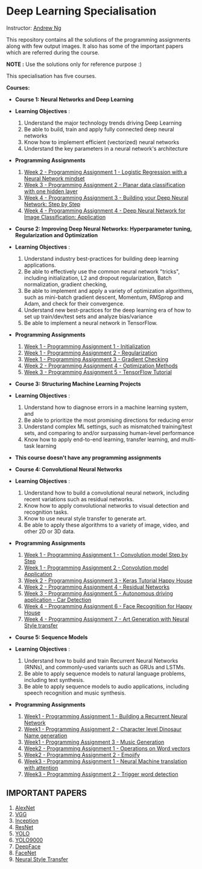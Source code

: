# Deep Learning Specialisation
Instructor: [Andrew Ng](http://www.andrewng.org/)

This repository contains all the solutions of the programming assignments along with few output images. It also has some of the important papers which are referred during the course. 

**NOTE :** Use the solutions only for reference purpose :)

This specialisation has five courses. 

**Courses:**
- **Course 1: Neural Networks and Deep Learning**
- **Learning Objectives** :
   1. Understand the major technology trends driving Deep Learning
   2. Be able to build, train and apply fully connected deep neural networks
   3. Know how to implement efficient (vectorized) neural networks 
   4. Understand the key parameters in a neural network's architecture
- **Programming Assignments**

  1. [Week 2 - Programming Assignment 1 - Logistic Regression with a Neural Network mindset](https://github.com/amancodeblast/deep-learning/blob/master/Neural-networks-Deep-learning/Week2/Logistic%2BRegression%2Bwith%2Ba%2BNeural%2BNetwork%2Bmindset%2Bv4.ipynb)
  2. [Week 3 - Programming Assignment 2 - Planar data classification with one hidden layer](https://github.com/amancodeblast/deep-learning/blob/master/Neural-networks-Deep-learning/Week3/Planar%2Bdata%2Bclassification%2Bwith%2Bone%2Bhidden%2Blayer%2Bv4.ipynb)
  3. [Week 4 - Programming Assignment 3 - Building your Deep Neural Network: Step by Step](https://github.com/amancodeblast/deep-learning/blob/master/Neural-networks-Deep-learning/Week4/Building%2Byour%2BDeep%2BNeural%2BNetwork%2B-%2BStep%2Bby%2BStep%2Bv5.ipynb)
  4. [Week 4 - Programming Assignment 4 - Deep Neural Network for Image Classification: Application](https://github.com/amancodeblast/deep-learning/blob/master/Neural-networks-Deep-learning/Week4/Deep%2BNeural%2BNetwork%2B-%2BApplication%2Bv3.ipynb)




- **Course 2: Improving Deep Neural Networks: Hyperparameter tuning, Regularization and Optimization**
- **Learning Objectives** :
   1. Understand industry best-practices for building deep learning applications. 
   2. Be able to effectively use the common neural network "tricks", including initialization, L2 and dropout regularization, Batch           normalization, gradient checking, 
   3. Be able to implement and apply a variety of optimization algorithms, such as mini-batch gradient descent, Momentum, RMSprop and         Adam, and check for their convergence. 
   4. Understand new best-practices for the deep learning era of how to set up train/dev/test sets and analyze bias/variance
   5. Be able to implement a neural network in TensorFlow. 

- **Programming Assignments**
  1. [Week 1 - Programming Assignment 1 - Initialization](https://github.com/amancodeblast/deep-learning/blob/master/Improving%20Deep%20Neural%20Networks/Week1/Initialization.ipynb)
  2. [Week 1 - Programming Assignment 2 - Regularization](https://github.com/amancodeblast/deep-learning/blob/master/Improving%20Deep%20Neural%20Networks/Week1/Regularization.ipynb)
  3. [Week 1 - Programming Assignment 3 - Gradient Checking](https://github.com/amancodeblast/deep-learning/blob/master/Improving%20Deep%20Neural%20Networks/Week1/Gradient%2BChecking%2Bv1.ipynb)
  4. [Week 2 - Programming Assignment 4 - Optimization Methods](https://github.com/amancodeblast/deep-learning/blob/master/Improving%20Deep%20Neural%20Networks/Week2/Optimization%2Bmethods.ipynb)
  5. [Week 3 - Programming Assignment 5 - TensorFlow Tutorial](https://github.com/amancodeblast/deep-learning/blob/master/Improving%20Deep%20Neural%20Networks/Week3/Tensorflow%2BTutorial.ipynb)

- **Course 3: Structuring Machine Learning Projects**
- **Learning Objectives** :
   1. Understand how to diagnose errors in a machine learning system, and 
   2. Be able to prioritize the most promising directions for reducing error  
   3. Understand complex ML settings, such as mismatched training/test sets, and comparing to and/or surpassing human-level performance
   4. Know how to apply end-to-end learning, transfer learning, and multi-task learning

- **This course doesn't have any programming assignments**

- **Course 4: Convolutional Neural Networks**
- **Learning Objectives** :
   1. Understand how to build a convolutional neural network, including recent variations such as residual networks.
   2. Know how to apply convolutional networks to visual detection and recognition tasks.
   3. Know to use neural style transfer to generate art.
   4. Be able to apply these algorithms to a variety of image, video, and other 2D or 3D data.
- **Programming Assignments**
  1. [Week 1 - Programming Assignment 1 - Convolution model Step by Step](https://github.com/amancodeblast/convolution-neural-network/blob/master/Week1/Convolution%2Bmodel%2B-%2BStep%2Bby%2BStep%2B-%2Bv2.ipynb)
  2. [Week 1 - Programming Assignment 2 - Convolution model Application](https://github.com/amancodeblast/convolution-neural-network/blob/master/Week1/Convolution%2Bmodel%2B-%2BStep%2Bby%2BStep%2B-%2Bv2.ipynb)
  3. [Week 2 - Programming Assignment 3 - Keras Tutorial Happy House](https://github.com/amancodeblast/convolution-neural-network/blob/master/Week2/Keras%2B-%2BTutorial%2B-%2BHappy%2BHouse%2Bv2.ipynb)
  4. [Week 2 - Programming Assignment 4 - Residual Networks](https://github.com/amancodeblast/convolution-neural-network/blob/master/Week2/Residual%2BNetworks%2B-%2Bv2.ipynb)
  5. [Week 3 - Programming Assignment 5 - Autonomous driving application - Car Detection](https://github.com/amancodeblast/convolution-neural-network/blob/master/Week3/Autonomous%2Bdriving%2Bapplication%2B-%2BCar%2Bdetection%2B-%2Bv3.ipynb)
  6. [Week 4 - Programming Assignment 6 - Face Recognition for Happy House](https://github.com/amancodeblast/convolution-neural-network/blob/master/Week4/Face%2BRecognition%2Bfor%2Bthe%2BHappy%2BHouse%2B-%2Bv3.ipynb)
  7. [Week 4 - Programming Assignment 7 - Art Generation with Neural Style transfer](https://github.com/amancodeblast/convolution-neural-network/blob/master/Week4/Art%2BGeneration%2Bwith%2BNeural%2BStyle%2BTransfer%2B-%2Bv2.ipynb)

- **Course 5: Sequence Models**
- **Learning Objectives** :
   1. Understand how to build and train Recurrent Neural Networks (RNNs), and commonly-used variants such as GRUs and LSTMs.
   2. Be able to apply sequence models to natural language problems, including text synthesis. 
   3. Be able to apply sequence models to audio applications, including speech recognition and music synthesis.
- **Programming Assignments**
   1. [Week1 - Programming Assignment 1 - Building a Recurrent Neural Network](https://github.com/amancodeblast/deep-learning/blob/master/Sequence%20Models/Week1/Building%2Ba%2BRecurrent%2BNeural%2BNetwork%2B-%2BStep%2Bby%2BStep%2B-%2Bv3.ipynb)
   2. [Week1 - Programming Assignment 2 - Character level Dinosaur Name generation](https://github.com/amancodeblast/deep-learning/blob/master/Sequence%20Models/Week1/Dinosaurus%2BIsland%2B--%2BCharacter%2Blevel%2Blanguage%2Bmodel%2Bfinal%2B-%2Bv3.ipynb)
   3. [Week1 - Programming Assignment 3 - Music Generation](https://github.com/amancodeblast/deep-learning/blob/master/Sequence%20Models/Week1/Music%20Generation/Improvise%2Ba%2BJazz%2BSolo%2Bwith%2Ban%2BLSTM%2BNetwork%2B-%2Bv1.ipynb)
   4. [Week2 - Programming Assignment 1 - Operations on Word vectors](https://github.com/amancodeblast/deep-learning/blob/master/Sequence%20Models/Week2/Operations%2Bon%2Bword%2Bvectors%2B-%2Bv2.ipynb)
   5. [Week2 - Programming Assignment 2 - Emojify](https://github.com/amancodeblast/deep-learning/blob/master/Sequence%20Models/Week2/Emojify%2B-%2Bv2.ipynb)
   6. [Week3 - Programming Assignment 1 - Neural Machine translation with attention](https://github.com/amancodeblast/deep-learning/blob/master/Sequence%20Models/Week3/Neural%2Bmachine%2Btranslation%2Bwith%2Battention%2B-%2Bv3.ipynb)
   7. [Week3 - Programming Assignment 2 - Trigger word detection](https://github.com/amancodeblast/deep-learning/blob/master/Sequence%20Models/Week3/Trigger%2Bword%2Bdetection%2B-%2Bv1.ipynb)

 ## IMPORTANT PAPERS

 1. [AlexNet](https://github.com/amancodeblast/deep-learning/blob/master/Papers/AlexNet.pdf)
 2. [VGG](https://github.com/amancodeblast/deep-learning/blob/master/Papers/VGG.pdf)
 3. [Inception](https://github.com/amancodeblast/deep-learning/blob/master/Papers/Inception.pdf)
 4. [ResNet](https://github.com/amancodeblast/deep-learning/blob/master/Papers/ResNet.pdf)
 5. [YOLO](https://github.com/amancodeblast/deep-learning/blob/master/Papers/YOLO.pdf)
 6. [YOLO9000](https://github.com/amancodeblast/deep-learning/blob/master/Papers/YOLO9000.pdf)
 7. [DeepFace](https://github.com/amancodeblast/deep-learning/blob/master/Papers/DeepFace.pdf)
 8. [FaceNet](https://github.com/amancodeblast/deep-learning/blob/master/Papers/FaceNet.pdf)
 9. [Neural Style Transfer](https://github.com/amancodeblast/deep-learning/blob/master/Papers/Neural_style_transfer.pdf)

